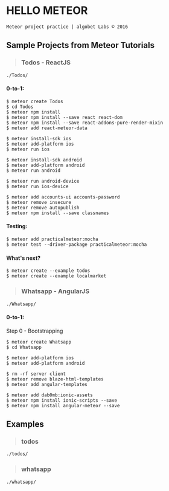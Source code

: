 # HELLO METEOR
`Meteor project practice | algobet Labs © 2016`

## Sample Projects from Meteor Tutorials
> ### Todos - ReactJS
`./Todos/`

#### 0-to-1:
    $ meteor create Todos
    $ cd Todos
    $ meteor npm install
    $ meteor npm install --save react react-dom
    $ meteor npm install --save react-addons-pure-render-mixin
    $ meteor add react-meteor-data
    
    $ meteor install-sdk ios
    $ meteor add-platform ios
    $ meteor run ios
    
    $ meteor install-sdk android
    $ meteor add-platform android
    $ meteor run android
    
    $ meteor run android-device
    $ meteor run ios-device
    
    $ meteor add accounts-ui accounts-password
    $ meteor remove insecure
    $ meteor remove autopublish
    $ meteor npm install --save classnames
    
#### Testing:
    $ meteor add practicalmeteor:mocha
    $ meteor test --driver-package practicalmeteor:mocha
    
#### What's next?
    $ meteor create --example todos
    $ meteor create --example localmarket

> ### Whatsapp - AngularJS
`./Whatsapp/`

#### 0-to-1:
Step 0 - Bootstrapping

    $ meteor create Whatsapp
    $ cd Whatsapp
    
    $ meteor add-platform ios
    $ meteor add-platform android
    
    $ rm -rf server client
    $ meteor remove blaze-html-templates
    $ meteor add angular-templates
    
    $ meteor add dab0mb:ionic-assets
    $ meteor npm install ionic-scripts --save
    $ meteor npm install angular-meteor --save

## Examples
> ### todos
`./todos/`

> ### whatsapp
`./whatsapp/`
